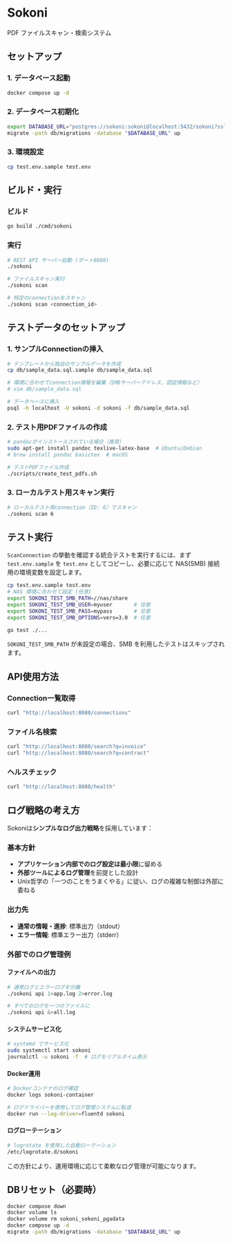 # Sokoni

PDF ファイルスキャン・検索システム

## セットアップ

### 1. データベース起動

```bash
docker compose up -d
```

### 2. データベース初期化

```bash
export DATABASE_URL="postgres://sokoni:sokoni@localhost:5432/sokoni?sslmode=disable"
migrate -path db/migrations -database "$DATABASE_URL" up
```

### 3. 環境設定

```bash
cp test.env.sample test.env
```

## ビルド・実行

### ビルド

```bash
go build ./cmd/sokoni
```

### 実行

```bash
# REST API サーバー起動 (ポート8080)
./sokoni

# ファイルスキャン実行
./sokoni scan

# 特定のconnectionをスキャン
./sokoni scan <connection_id>
```

## テストデータのセットアップ

### 1. サンプルConnectionの挿入

```bash
# テンプレートから独自のサンプルデータを作成
cp db/sample_data.sql.sample db/sample_data.sql

# 環境に合わせてconnection情報を編集（SMBサーバーアドレス、認証情報など）
# vim db/sample_data.sql

# データベースに挿入
psql -h localhost -U sokoni -d sokoni -f db/sample_data.sql
```

### 2. テスト用PDFファイルの作成

```bash
# pandocがインストールされている場合（推奨）
sudo apt-get install pandoc texlive-latex-base  # Ubuntu/Debian
# brew install pandoc basictex  # macOS

# テストPDFファイル作成
./scripts/create_test_pdfs.sh
```

### 3. ローカルテスト用スキャン実行

```bash
# ローカルテスト用connection（ID: 6）でスキャン
./sokoni scan 6
```

## テスト実行

`ScanConnection` の挙動を確認する統合テストを実行するには、まず `test.env.sample`
を `test.env` としてコピーし、必要に応じて NAS(SMB) 接続用の環境変数を設定します。

```bash
cp test.env.sample test.env
# NAS 環境に合わせて設定 (任意)
export SOKONI_TEST_SMB_PATH=//nas/share
export SOKONI_TEST_SMB_USER=myuser       # 任意
export SOKONI_TEST_SMB_PASS=mypass       # 任意
export SOKONI_TEST_SMB_OPTIONS=vers=3.0  # 任意

go test ./...
```

`SOKONI_TEST_SMB_PATH` が未設定の場合、SMB を利用したテストはスキップされます。

## API使用方法

### Connection一覧取得

```bash
curl "http://localhost:8080/connections"
```

### ファイル名検索

```bash
curl "http://localhost:8080/search?q=invoice"
curl "http://localhost:8080/search?q=contract"
```

### ヘルスチェック

```bash
curl "http://localhost:8080/health"
```

## ログ戦略の考え方

Sokoniは**シンプルなログ出力戦略**を採用しています：

### 基本方針
- **アプリケーション内部でのログ設定は最小限**に留める
- **外部ツールによるログ管理**を前提とした設計
- Unix哲学の「一つのことをうまくやる」に従い、ログの複雑な制御は外部に委ねる

### 出力先
- **通常の情報・進捗**: 標準出力（stdout）
- **エラー情報**: 標準エラー出力（stderr）

### 外部でのログ管理例

#### ファイルへの出力
```bash
# 通常ログとエラーログを分離
./sokoni api 1>app.log 2>error.log

# すべてのログを一つのファイルに
./sokoni api &>all.log
```

#### システムサービス化
```bash
# systemd でサービス化
sudo systemctl start sokoni
journalctl -u sokoni -f  # ログをリアルタイム表示
```

#### Docker運用
```bash
# Dockerコンテナのログ確認
docker logs sokoni-container

# ログドライバーを使用してログ管理システムに転送
docker run --log-driver=fluentd sokoni
```

#### ログローテーション
```bash
# logrotate を使用した自動ローテーション
/etc/logrotate.d/sokoni
```

この方針により、運用環境に応じて柔軟なログ管理が可能になります。

## DBリセット（必要時）

```bash
docker compose down
docker volume ls 
docker volume rm sokoni_sokoni_pgadata
docker compose up -d
migrate -path db/migrations -database "$DATABASE_URL" up
```
